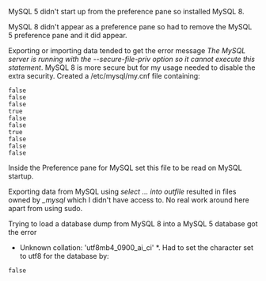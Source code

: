 MySQL 5 didn't start up from the preference pane so installed MySQL 8.

MySQL 8 didn't appear as a preference pane so had to remove
the MySQL 5 preference pane and it did appear.

Exporting or importing data tended to get the error message
*The MySQL server is running with the --secure-file-priv option so it cannot execute this statement*. MySQL 8 is more secure but for my usage needed to disable the extra security.
Created a /etc/mysql/my.cnf file containing:

~~~
false
false
false
true
false
false
true
false
false
false
~~~
Inside the Preference pane for MySQL set this file to be read on MySQL startup.

Exporting data from MySQL using *select ... into outfile* resulted in files
owned by *_mysql* which I didn't have access to. No real work around here
apart from using sudo.

Trying to load a database dump from MySQL 8 into a MySQL 5 database got the error
* Unknown collation: 'utf8mb4_0900_ai_ci' *. Had to set the character set
to utf8 for the database by:

~~~
false
~~~
